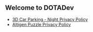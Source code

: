 ## Welcome to DOTADev

- [3D Car Parking - Night Privacy Policy](carparking_privacy.html)
- [Altigen Puzzle Privacy Policy](altigenpuzzle_privacy.html)
